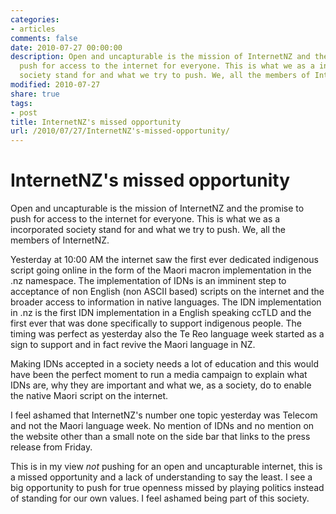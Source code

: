 ```yaml
---
categories:
- articles
comments: false
date: 2010-07-27 00:00:00
description: Open and uncapturable is the mission of InternetNZ and the promise to
  push for access to the internet for everyone. This is what we as a incorporated
  society stand for and what we try to push. We, all the members of InternetNZ.
modified: 2010-07-27
share: true
tags:
- post
title: InternetNZ's missed opportunity
url: /2010/07/27/InternetNZ's-missed-opportunity/
---
```


InternetNZ's missed opportunity
===============================

Open and uncapturable is the mission of InternetNZ and the promise to
push for access to the internet for everyone. This is what we as a
incorporated society stand for and what we try to push. We, all the
members of InternetNZ.

Yesterday at 10:00 AM the internet saw the first ever dedicated
indigenous script going online in the form of the Maori macron
implementation in the .nz namespace. The implementation of IDNs is an
imminent step to acceptance of non English (non ASCII based) scripts on
the internet and the broader access to information in native languages.
The IDN implementation in .nz is the first IDN implementation in a
English speaking ccTLD and the first ever that was done specifically to
support indigenous people. The timing was perfect as yesterday also the
Te Reo language week started as a sign to support and in fact revive the
Maori language in NZ.

Making IDNs accepted in a society needs a lot of education and this
would have been the perfect moment to run a media campaign to 
explain what IDNs are, why they are important and what we, as a society,
do to enable the native Maori script on the internet.

I feel ashamed that InternetNZ's number one topic yesterday was Telecom
and not the Maori language week. No mention of IDNs and no mention on
the website other than a small note on the side bar that links to the
press release from Friday.

This is in my view _not_ pushing for an open and uncapturable internet,
this is a missed opportunity and a lack of understanding to say the
least. I see a big opportunity to push for true openness missed by
playing politics instead of standing for our own values. I feel ashamed
being part of this society.
